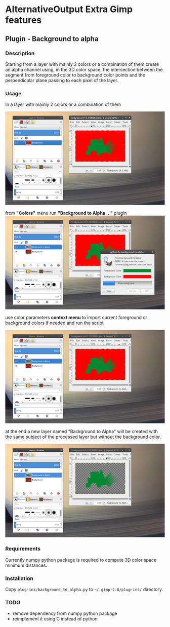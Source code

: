 # AlternativeOutput Extra Gimp features

## Plugin - Background to alpha

### Description

Starting from a layer with mainly 2 colors or a combination of them create an alpha channel
using, in the 3D color space, the intersection between the segment from foreground
color to background color points and the perpendicular plane passing to each pixel of
the layer.

### Usage

In a layer with mainly 2 colors or a combination of them

![](./img/b2a_example0.png "")

from **"Colors"** menu run **"Background to Alpha ..."** plugin
![](./img/b2a_example1.png "")

use color parameters **context menu** to import current foreground or background colors if needed
and run the script

![](./img/b2a_example2.png "")

at the end a new layer named "Background to Alpha" will be created with the same subject of the
processed layer but without the background color.

![](./img/b2a_example3.png "")

### Requirements

Currently numpy python package is required to compute 3D color space minimum distances.

### Installation

Copy `plug-ins/background_to_alpha.py` to `~/.gimp-2.8/plug-ins/` directory.

### TODO
- remove dependency from numpy python package
- reimplement it using C instead of python